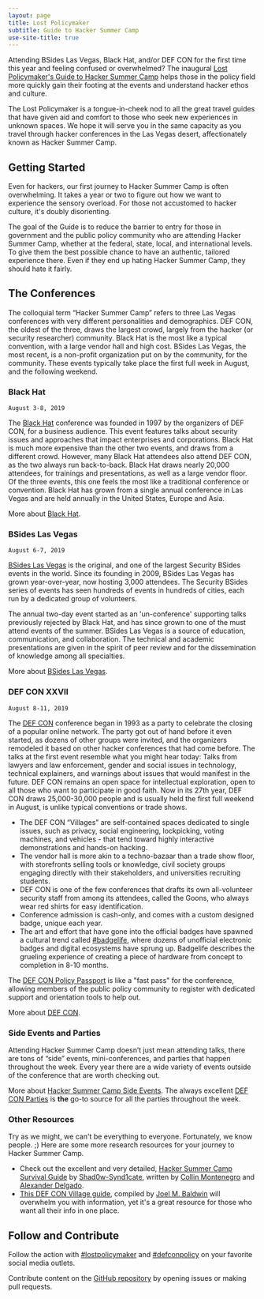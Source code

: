 ```yaml
---
layout: page
title: Lost Policymaker
subtitle: Guide to Hacker Summer Camp
use-site-title: true
---
```


Attending BSides Las Vegas, Black Hat, and/or DEF CON for the first time this year and feeling confused or overwhelmed? The inaugural [Lost Policymaker's Guide to Hacker Summer Camp](LostPolicymaker_HackerSummerCamp_2019.pdf?guide=HackerSummerCamp2019) helps those in the policy field more quickly gain their footing at the events and understand hacker ethos and culture.

The Lost Policymaker is a tongue-in-cheek nod to all the great travel guides that have given aid and comfort to those who seek new experiences in unknown spaces. We hope it will serve you in the same capacity as you travel through hacker conferences in the Las Vegas desert, affectionately known as Hacker Summer Camp.

## Getting Started

Even for hackers, our first journey to Hacker Summer Camp is often overwhelming. It takes a year or two to figure out how we want to experience the sensory overload. For those not accustomed to hacker culture, it's doubly disorienting.

The goal of the Guide is to reduce the barrier to entry for those in government and the public policy community who are attending Hacker Summer Camp, whether at the federal, state, local, and international levels. To give them the best possible chance to have an authentic, tailored experience there. Even if they end up hating Hacker Summer Camp, they should hate it fairly.

## The Conferences

The colloquial term “Hacker Summer Camp” refers to three Las Vegas conferences with very different personalities and demographics. DEF CON, the oldest of the three, draws the largest crowd, largely from the hacker (or security researcher) community. Black Hat is the most like a typical convention, with a large vendor hall and high cost. BSides Las Vegas, the most recent, is a non-profit organization put on by the community, for the community. These events typically take place the first full week in August, and the following weekend.  

### Black Hat
`August 3-8, 2019`

The [Black Hat](https://blackhat.com/us-19) conference was founded in 1997 by the organizers of DEF CON, for a business audience. This event features talks about security issues and approaches that impact enterprises and corporations. Black Hat is much more expensive than the other two events, and draws from a different crowd. However, many Black Hat attendees also attend DEF CON, as the two always run back-to-back. Black Hat draws nearly 20,000 attendees, for trainings and presentations, as well as a large vendor floor. Of the three events, this one feels the most like a traditional conference or convention. Black Hat has grown from a single annual conference in Las Vegas and are held annually in the United States, Europe and Asia.

More about [Black Hat](blackhat).

### BSides Las Vegas
`August 6-7, 2019`

[BSides Las Vegas](https://bsideslv.org) is the original, and one of the largest Security BSides events in the world. Since its founding in 2009, BSides Las Vegas has grown year-over-year, now hosting 3,000 attendees. The Security BSides series of events has seen hundreds of events in hundreds of cities, each run by a dedicated group of volunteers.

The annual two-day event started as an 'un-conference' supporting talks previously rejected by Black Hat, and has since grown to one of the must attend events of the summer. BSides Las Vegas is a source of education, communication, and collaboration. The technical and academic presentations are given in the spirit of peer review and for the dissemination of knowledge among all specialties.

More about [BSides Las Vegas](bsideslv).

### DEF CON XXVII
`August 8-11, 2019`

The [DEF CON](https://defcon.org) conference began in 1993 as a party to celebrate the closing of a popular online network. The party got out of hand before it even started, as dozens of other groups were invited, and the organizers remodeled it based on other hacker conferences that had come before. The talks at the first event resemble what you might hear today: Talks from lawyers and law enforcement, gender and social issues in technology, technical explainers, and warnings about issues that would manifest in the future. DEF CON remains an open space for intellectual exploration, open to all those who want to participate in good faith.
Now in its 27th year, DEF CON draws 25,000-30,000 people and is usually held the first full weekend in August, is unlike typical conventions or trade shows.

* The DEF CON “Villages” are self-contained spaces dedicated to single issues, such as privacy, social engineering, lockpicking, voting machines, and vehicles - that tend toward highly interactive demonstrations and hands-on hacking.
* The vendor hall is more akin to a techno-bazaar than a trade show floor, with storefronts selling tools or knowledge, civil society groups engaging directly with their stakeholders, and universities recruiting students.
* DEF CON is one of the few conferences that drafts its own all-volunteer security staff from among its attendees, called the Goons, who always wear red shirts for easy identification.
* Conference admission is cash-only, and comes with a custom designed badge, unique each year.
* The art and effort that have gone into the official badges have spawned a cultural trend called [#badgelife](https://twitter.com/hashtag/badgelife), where dozens of unofficial electronic badges and digital ecosystems have sprung up. Badgelife describes the grueling experience of creating a piece of hardware from concept to completion in 8-10 months.

The [DEF CON Policy Passport](http://bit.ly/DCPolicyReg) is like a "fast pass" for the conference, allowing members of the public policy community to register with dedicated support and orientation tools to help out.

More about [DEF CON](defcon).

### Side Events and Parties

Attending Hacker Summer Camp doesn’t just mean attending talks, there are tons of “side” events, mini-conferences, and parties that happen throughout the week. Every year there are a wide variety of events outside of the conference that are worth checking out.

More about [Hacker Summer Camp Side Events](sideevents). The always excellent [DEF CON Parties](http://defconparties.com) is **the** go-to source for all the parties throughout the week.

### Other Resources

Try as we might, we can't be everything to everyone. Fortunately, we know people. ;) Here are some more research resources for your journey to Hacker Summer Camp.

* Check out the excellent and very detailed, [Hacker Summer Camp Survival Guide](https://github.com/Shad0w-Synd1cate/Hacker-Summer-Camp-Survival-Guide/blob/master/The_Hacker_Summer_Camp_Survival_Guide.pdf) by [Shad0w-Synd1cate](https://www.meetup.com/Cyber-Security-and-IT-Computer-Group-of-Las-Vegas/), written by [Collin Montenegro](https://twitter.com/_Unkn0wn1) and [Alexander Delgado](https://twitter.com/0xalexdelgado).
* [This DEF CON Village guide](http://defcon.outel.org/), compiled by [Joel M. Baldwin](https://twitter.com/qumqats) will overwhelm you with information, yet it's a great resource for those who want all their info in one place.

## Follow and Contribute

Follow the action with [#lostpolicymaker](https://twitter.com/search?q=%23lostpolicymaker) and [#defconpolicy](https://twitter.com/search?q=%23defconpolicy) on your favorite social media outlets.

Contribute content on the [GitHub repository](https://github.com/lostpolicymaker/lostpolicymaker.github.io) by opening issues or making pull requests.
